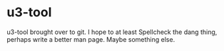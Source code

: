 u3-tool
=======

u3-tool brought over to git. I hope to at least Spellcheck the dang thing, perhaps write a better man page. Maybe something else.
